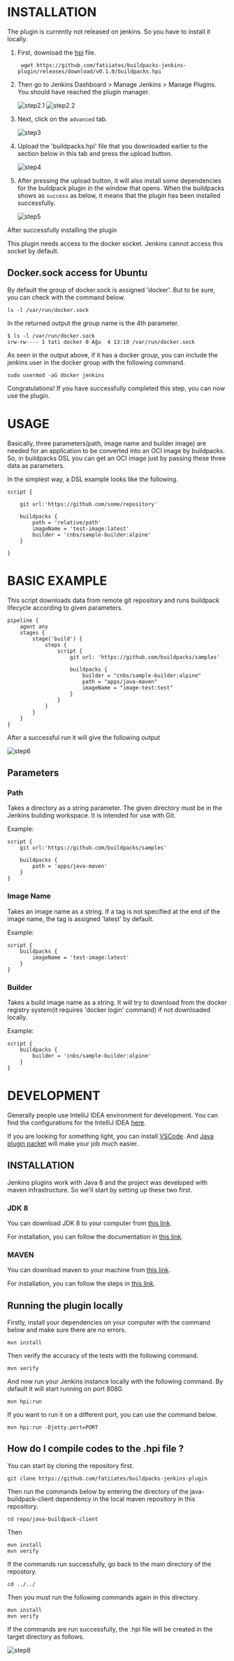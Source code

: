 # INSTALLATION

The plugin is currently not released on jenkins. So you have to install it locally.

1. First, download the [hpi](https://github.com/fatiiates/buildpacks-jenkins-plugin/releases/download/v0.1.0/buildpacks.hpi) file.

        wget https://github.com/fatiiates/buildpacks-jenkins-plugin/releases/download/v0.1.0/buildpacks.hpi

2. Then go to Jenkins Dashboard > Manage Jenkins > Manage Plugins. You should have reached the plugin manager.

    ![step2.1](https://user-images.githubusercontent.com/51250249/128188400-5243dde3-26db-4a41-9356-73f738327091.png)
    ![step2.2](https://user-images.githubusercontent.com/51250249/128188405-a2f44321-22a9-4276-b7aa-af1d7420a916.png)


3. Next, click on the ```advanced``` tab.

    ![step3](https://user-images.githubusercontent.com/51250249/128188407-82dfd79b-af90-4371-901b-10aff76b92f3.png)

4. Upload the 'buildpacks.hpi' file that you downloaded earlier to the section below in this tab and press the upload button.

    ![step4](https://user-images.githubusercontent.com/51250249/128188408-c7275110-5629-4fe3-88d3-a02c6e344f1d.png)

5. After pressing the upload button, it will also install some dependencies for the buildpack plugin in the window that opens. When the buildpacks shows as ```success``` as below, it means that the plugin has been installed successfully.

    ![step5](https://user-images.githubusercontent.com/51250249/128189292-af39a65d-3322-44bc-9565-46ae75fa19b5.png)

After successfully installing the plugin

This plugin needs access to the docker socket. Jenkins cannot access this socket by default.

## Docker.sock access for Ubuntu

By default the group of docker.sock is assigned 'docker'. But to be sure, you can check with the command below.

    ls -l /var/run/docker.sock

In the returned output the group name is the 4th parameter.

    $ ls -l /var/run/docker.sock   
    srw-rw---- 1 tati docker 0 Ağu  4 13:10 /var/run/docker.sock  

As seen in the output above, if it has a docker group, you can include the jenkins user in the docker group with the following command.

    sudo usermod -aG docker jenkins

Congratulations! If you have successfully completed this step, you can now use the plugin.

# USAGE

Basically, three parameters(path, image name and builder image) are needed for an application to be converted into an OCI image by buildpacks. So, in buildpacks DSL you can get an OCI image just by passing these three data as parameters.

In the simplest way, a DSL example looks like the following.
    
    script {
   
        git url:'https://github.com/some/repository'

        buildpacks {
            path = 'relative/path'
            imageName = 'test-image:latest'
            builder = 'cnbs/sample-builder:alpine'
        }

    }


# BASIC EXAMPLE

This script downloads data from remote git repository and runs buildpack lifecycle according to given parameters.


    pipeline {
        agent any
        stages {
            stage('build') {
                steps {
                    script {
                        git url: 'https://github.com/buildpacks/samples'
                        
                        buildpacks {
                            builder = "cnbs/sample-builder:alpine"
                            path = "apps/java-maven"
                            imageName = "image-test:test"
                        }
                    }
                }
            }
        }
    }

After a successful run it will give the following output

![step6](https://user-images.githubusercontent.com/51250249/128190301-670b54c3-6fba-4a47-8b72-86586773176e.png)

## Parameters

### Path

Takes a directory as a string parameter. The given directory must be in the Jenkins building workspace. It is intended for use with Git.

Example:

    script {
        git url:'https://github.com/buildpacks/samples'

        buildpacks {
            path = 'apps/java-maven'
        }
    }

### Image Name

Takes an image name as a string. If a tag is not specified at the end of the image name, the tag is assigned 'latest' by default.

Example:

    script {
        buildpacks {
            imageName = 'test-image:latest'
        }
    }

### Builder

Takes a build image name as a string. It will try to download from the docker registry system(it requires 'docker login' command) if not downloaded locally.

Example:

    script {
        buildpacks {
            builder = 'cnbs/sample-builder:alpine'
        }
    }

# DEVELOPMENT

Generally people use IntelliJ IDEA environment for development. You can find the configurations for the IntelliJ IDEA [here](https://www.jenkins.io/doc/developer/building/intellij/).  

If you are looking for something light, you can install [VSCode](https://code.visualstudio.com/). And [Java plugin packet](https://marketplace.visualstudio.com/items?itemName=vscjava.vscode-java-pack) will make your job much easier.

## INSTALLATION

Jenkins plugins work with Java 8 and the project was developed with maven infrastructure. So we'll start by setting up these two first.

### JDK 8
You can download JDK 8 to your computer from [this link](https://www.oracle.com/tr/java/technologies/javase/javase-jdk8-downloads.html).  

For installation, you can follow the documentation in [this link](https://docs.datastax.com/en/jdk-install/doc/jdk-install/installOpenJdkDeb.html).


### MAVEN 

You can download maven to your machine from [this link](https://maven.apache.org/download.cgi).  

For installation, you can follow the steps in [this link](https://maven.apache.org/install.html).

## Running the plugin locally

Firstly, install your dependencies on your computer with the command below and make sure there are no errors.

    mvn install

Then verify the accuracy of the tests with the following command.

    mvn verify

And now run your Jenkins instance locally with the following command. By default it will start running on port 8080.

    mvn hpi:run

If you want to run it on a different port, you can use the command below.

    mvn hpi:run -Djetty.port=PORT

## How do I compile codes to the .hpi file ?

You can start by cloning the repository first.

    git clone https://github.com/fatiiates/buildpacks-jenkins-plugin

Then run the commands below by entering the directory of the java-buildpack-client dependency in the local maven repository in this repository.

    cd repo/java-buildpack-client

Then

    mvn install
    mvn verify

If the commands run successfully, go back to the main directory of the repostory.

    cd ../../

Then you must run the following commands again in this directory.

    mvn install
    mvn verify

If the commands are run successfully, the .hpi file will be created in the target directory as follows.

![step8](https://user-images.githubusercontent.com/51250249/128193333-3a91ff5d-03cf-4beb-bab9-fef93a27c341.png)
